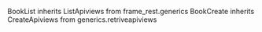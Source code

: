 BookList inherits ListApiviews from frame_rest.generics
BookCreate inherits CreateApiviews from generics.retriveapiviews